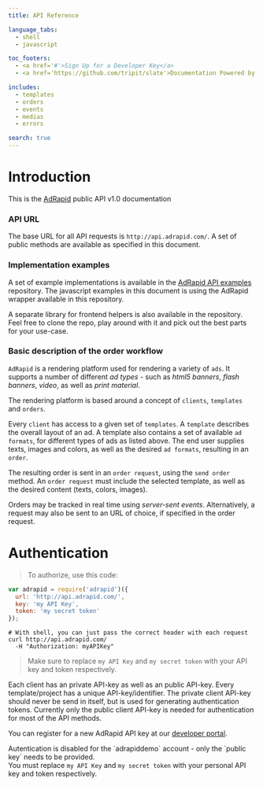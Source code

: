 ```yaml
---
title: API Reference

language_tabs:
  - shell
  - javascript

toc_footers:
  - <a href='#'>Sign Up for a Developer Key</a>
  - <a href='https://github.com/tripit/slate'>Documentation Powered by Slate</a>

includes:
  - templates
  - orders
  - events
  - medias
  - errors

search: true
---
```


# Introduction

This is the [AdRapid](http://www.adrapid.com) public API v1.0 documentation

### API URL
The base URL for all API requests is `http://api.adrapid.com/`. A set of public
methods are available as specified in this document.

### Implementation examples
A set of example implementations is available in the [AdRapid API examples](https://github.com/Raviteq/AdRapid-API-examples) repository. The javascript examples in this document is using the AdRapid wrapper available in this repository.

A separate library for frontend helpers is also available in the repository. Feel free to clone the repo, play around with it and pick out the best parts for your use-case.


### Basic description of the order workflow
`AdRapid` is a rendering platform used for rendering a variety of `ads`. It supports
a number of different *ad types* - such as *html5 banners*, *flash banners*, *video*,
as well as *print material*.

The rendering platform is based around a concept of `clients`, `templates` and `orders`.

Every `client` has access to a given set of `templates`. A `template` describes the
overall layout of an ad. A template also contains a set of available `ad formats`,
for different types of ads as listed above. The end user supplies texts, images and
colors, as well as the desired `ad formats`, resulting in an `order`.

The resulting order is sent in an `order request`, using the `send order` method. An
`order request` must include the selected template, as well as the desired content
(texts, colors, images).

Orders may be tracked in real time using *server-sent events*. Alternatively, a request
may also be sent to an URL of choice, if specified in the order request.


# Authentication

> To authorize, use this code:

```javascript
var adrapid = require('adrapid')({
  url: 'http://api.adrapid.com/',
  key: 'my API Key',
  token: 'my secret token'
});

```

```shell
# With shell, you can just pass the correct header with each request
curl http://api.adrapid.com/
  -H "Authorization: myAPIKey"
```

> Make sure to replace `my API Key` and `my secret token` with your API key and token respectively.

Each client has an private API-key as well as an public API-key. Every template/project has a
unique API-key/identifier. The private client API-key should never be send in itself, but is used
for generating authentication tokens. Currently only the public client API-key is needed for
authentication for most of the API methods.

You can register for a new AdRapid API key at our [developer portal](http://adrapid.com/developers).

<aside class="warning">Autentication is disabled for the `adrapiddemo` account - only the `public key` needs to be provided.</aside>

<aside class="notice">
You must replace <code>my API Key</code> and <code>my secret token</code> with your
personal API key and token respectively.
</aside>

